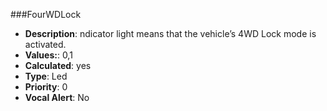 ###FourWDLock

- **Description**: ndicator light means that the vehicle’s 4WD Lock mode is activated.
- **Values:**: 0,1
- **Calculated**: yes
- **Type**: Led
- **Priority**: 0
- **Vocal Alert**: No

